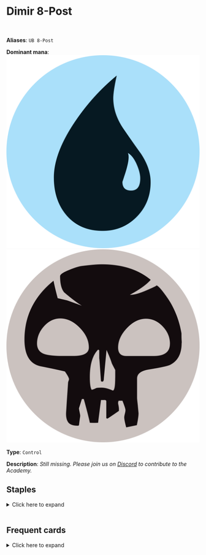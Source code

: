 <!-- This page is automatically generated by Myr: do not update it manually. -->
<!-- Changes directly applied here will be lost. -->
<!-- If you plan to update this page, please update the template at https://github.com/Pauperformance/pauperformance-bot -->
<!-- Templates can be found under pauperformance-bot/resources/templates/ -->
# Dimir 8-Post
<br/>

**Aliases**: `UB 8-Post`


**Dominant mana**: <img src="../resources/images/mana/U.png" class="dominant-mana-icon"/> <img src="../resources/images/mana/B.png" class="dominant-mana-icon"/>

**Type**: `Control`

**Description**: _Still missing. Please join us on [Discord](https://discord.gg/fYQbpjjkQ3) to contribute to the Academy._


## **Staples**

<details>
  <summary>Click here to expand</summary>
<a href="https://scryfall.com/card/tpr/42/capsize"><img src="https://cards.scryfall.io/normal/front/f/3/f36f6545-e4e0-4dc8-acea-e527e43f3e14.jpg" class="archetype-card rounded-image"/></a>
<a href="https://scryfall.com/card/mrd/280/cloudpost"><img src="https://cards.scryfall.io/normal/front/2/f/2f28ecdc-a4f0-4327-a78c-340be41555ee.jpg" class="archetype-card rounded-image"/></a>
<a href="https://scryfall.com/card/ima/87/doom-blade"><img src="https://cards.scryfall.io/normal/front/9/0/90699423-2556-40f7-b8f5-c9d82f22d52e.jpg" class="archetype-card rounded-image"/></a>
<a href="https://scryfall.com/card/dst/41/echoing-decay"><img src="https://cards.scryfall.io/normal/front/f/8/f8e688e7-8350-4b78-bd49-a6ffdedad556.jpg" class="archetype-card rounded-image"/></a>
<a href="https://scryfall.com/card/som/227/glimmerpost"><img src="https://cards.scryfall.io/normal/front/8/b/8b63efb6-249c-4f57-9af1-baffe938520c.jpg" class="archetype-card rounded-image"/></a>
<a href="https://scryfall.com/card/clb/455/island"><img src="https://c1.scryfall.com/file/scryfall-cards/normal/front/f/f/ff3ffe47-53a3-42ec-ae89-afc79793380d.jpg" class="archetype-card rounded-image"/></a>
<a href="https://scryfall.com/card/mkc/111/mulldrifter"><img src="https://cards.scryfall.io/normal/front/e/b/eb6d8d1c-8d23-4273-9c9b-f3b71eb0e105.jpg" class="archetype-card rounded-image"/></a>
<a href="https://scryfall.com/card/tsr/76/mystical-teachings"><img src="https://cards.scryfall.io/normal/front/f/7/f7cb51cd-8418-43ee-bf4f-6b959cc5b131.jpg" class="archetype-card rounded-image"/></a>
<a href="https://scryfall.com/card/otj/281/swamp"><img src="https://cards.scryfall.io/normal/front/e/b/eb7dc259-9949-4673-a8f1-874396948392.jpg" class="archetype-card rounded-image"/></a>
<a href="https://scryfall.com/card/cmm/6/ulamogs-crusher"><img src="https://cards.scryfall.io/normal/front/6/9/699c0f6f-b26b-4741-8140-8a6030cad127.jpg" class="archetype-card rounded-image"/></a>
</details><br/>



## **Frequent cards**

<details>
  <summary>Click here to expand</summary>
<a href="https://scryfall.com/card/ima/46/condescend"><img src="https://cards.scryfall.io/normal/front/5/b/5ba16c0f-dd42-4a2a-8f08-bc8c8478952b.jpg" class="archetype-card rounded-image"/></a>
<a href="https://scryfall.com/card/one/92/duress"><img src="https://cards.scryfall.io/normal/front/3/5/3557e601-9b71-4ce9-9047-1a8baa72e574.jpg" class="archetype-card rounded-image"/></a>
<a href="https://scryfall.com/card/csp/58/grim-harvest"><img src="https://cards.scryfall.io/normal/front/b/d/bdb1972f-2ef7-4fe2-8c8e-ab07f48a3176.jpg" class="archetype-card rounded-image"/></a>
<a href="https://scryfall.com/card/woe/249/prophetic-prism"><img src="https://cards.scryfall.io/normal/front/1/f/1fae351c-b918-4648-a361-d5239ae63156.jpg" class="archetype-card rounded-image"/></a>
</details><br/>








